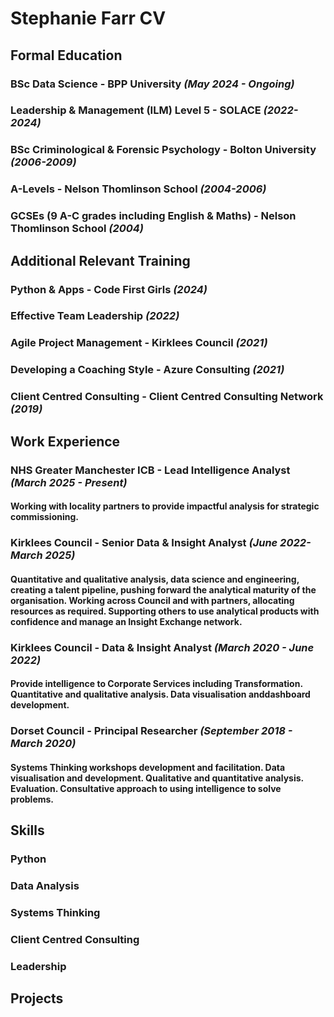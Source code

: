 # Stephanie Farr CV

## Formal Education
### BSc Data Science - BPP University *(May 2024 - Ongoing)*
### Leadership & Management (ILM) Level 5 - SOLACE *(2022-2024)*
### BSc Criminological & Forensic Psychology - Bolton University *(2006-2009)*
### A-Levels - Nelson Thomlinson School *(2004-2006)*
### GCSEs (9 A-C grades including English & Maths) - Nelson Thomlinson School *(2004)*

## Additional Relevant Training
### Python & Apps - Code First Girls *(2024)*
### Effective Team Leadership *(2022)*
### Agile Project Management - Kirklees Council *(2021)*
### Developing a Coaching Style - Azure Consulting *(2021)*
### Client Centred Consulting - Client Centred Consulting Network *(2019)*

## Work Experience
### **NHS Greater Manchester ICB - Lead Intelligence Analyst** *(March 2025 - Present)*
#### Working with locality partners to provide impactful analysis for strategic commissioning.

### **Kirklees Council - Senior Data & Insight Analyst** *(June 2022-March 2025)*
#### Quantitative and qualitative analysis, data science and engineering, creating a talent pipeline, pushing forward the analytical maturity of the organisation. Working across Council and with partners, allocating resources as required. Supporting others to use analytical products with confidence and manage an Insight Exchange network.

### **Kirklees Council - Data & Insight Analyst** *(March 2020 - June 2022)*
#### Provide intelligence to Corporate Services including Transformation. Quantitative and qualitative analysis. Data visualisation anddashboard development.

### **Dorset Council - Principal Researcher** *(September 2018 - March 2020)*
#### Systems Thinking workshops development and facilitation. Data visualisation and development. Qualitative and quantitative analysis. Evaluation. Consultative approach to using intelligence to solve problems.

## Skills
### Python
### Data Analysis
### Systems Thinking
### Client Centred Consulting
### Leadership

## Projects

